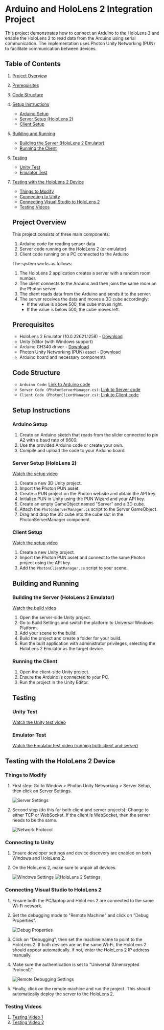    # Arduino and HoloLens 2 Integration Project
   
   This project demonstrates how to connect an Arduino to the HoloLens 2 and enable the HoloLens 2 to read data from the Arduino using serial communication. The implementation uses Photon Unity Networking (PUN) to facilitate communication between devices.
   
## Table of Contents

1. [Project Overview](#project-overview)
2. [Prerequisites](#prerequisites)
3. [Code Structure](#code-structure)
4. [Setup Instructions](#setup-instructions)
   - [Arduino Setup](#arduino-setup)
   - [Server Setup (HoloLens 2)](#server-setup-hololens-2)
   - [Client Setup](#client-setup)
5. [Building and Running](#building-and-running)
   - [Building the Server (HoloLens 2 Emulator)](#building-the-server-hololens-2-emulator)
   - [Running the Client](#running-the-client)
6. [Testing](#testing)
   - [Unity Test](#unity-test)
   - [Emulator Test](#emulator-test)
7. [Testing with the HoloLens 2 Device](#testing-with-the-hololens-2-device)
   - [Things to Modify](#things-to-modify)
   - [Connecting to Unity](#connecting-to-unity)
   - [Connecting Visual Studio to HoloLens 2](#connecting-visual-studio-to-hololens-2)
   - [Testing Videos](#testing-videos)
   
   ## Project Overview
   
   This project consists of three main components:
   
   1. Arduino code for reading sensor data
   2. Server code running on the HoloLens 2 (or emulator)
   3. Client code running on a PC connected to the Arduino
   
   The system works as follows:
   
   1. The HoloLens 2 application creates a server with a random room number.
   2. The client connects to the Arduino and then joins the same room on the Photon server.
   3. The client reads data from the Arduino and sends it to the server.
   4. The server receives the data and moves a 3D cube accordingly:
      - If the value is above 500, the cube moves right.
      - If the value is below 500, the cube moves left.
   
   ## Prerequisites
   
   - HoloLens 2 Emulator (10.0.22621.1258) - [Download](https://go.microsoft.com/fwlink/?linkid=2257515)
   - Unity Editor (with Windows support)
   - Arduino CH340 driver - [Download](https://drive.google.com/file/d/1qF5cVEHgOYuMWaA_hq_R49UCT7_Sooj5/view?usp=sharing)
   - Photon Unity Networking (PUN) asset - [Download](https://assetstore.unity.com/packages/tools/network/pun-2-free-119922)
   - Arduino board and necessary components
   
   ## Code Structure
   
   - `Arduino Code`: [Link to Arduino code](https://drive.google.com/file/d/1zawt65GzisGZAlWLqjIttzCb23vy6qb2/view?usp=sharing)
   - `Server Code (PhotonServerManager.cs)`: [Link to Server code](https://drive.google.com/file/d/1naT-U28XloHYPvl4oHaiR8Nswx1Deacf/view?usp=sharing)
   - `Client Code (PhotonClientManager.cs)`: [Link to Client code](https://drive.google.com/file/d/1ENKikszKdC9mPtBI8hjzedcRtE-fVatR/view?usp=sharing)
   
   ## Setup Instructions
   
   ### Arduino Setup
   
   1. Create an Arduino sketch that reads from the slider connected to pin A2 with a baud rate of 9600.
   2. Use the provided Arduino code or create your own.
   3. Compile and upload the code to your Arduino board.
   
   ### Server Setup (HoloLens 2)
   
   [Watch the setup video](https://drive.google.com/file/d/18oBPxg71Nv5FKyz8UlLCTyNWOBpMK47n/view?usp=sharing)
   
   1. Create a new 3D Unity project.
   2. Import the Photon PUN asset.
   3. Create a PUN project on the Photon website and obtain the API key.
   4. Initialize PUN in Unity using the PUN Wizard and your API key.
   5. Create an empty GameObject named "Server" and a 3D cube.
   6. Attach the `PhotonServerManager.cs` script to the Server GameObject.
   7. Drag and drop the 3D cube into the cube slot in the PhotonServerManager component.
   
   ### Client Setup
   
   [Watch the setup video](https://drive.google.com/file/d/1Y79avq9rmC3utLyFwsX697tffTUT4Q-L/view?usp=sharing)
   
   1. Create a new Unity project.
   2. Import the Photon PUN asset and connect to the same Photon project using the API key.
   3. Add the `PhotonClientManager.cs` script to your scene.
   
   ## Building and Running
   
   ### Building the Server (HoloLens 2 Emulator)
   
   [Watch the build video](https://drive.google.com/file/d/1y8Xok49hFmU_uBBtROTqaQvv_2DJb5Mk/view?usp=sharing)
   
   1. Open the server-side Unity project.
   2. Go to Build Settings and switch the platform to Universal Windows Platform.
   3. Add your scene to the build.
   4. Build the project and create a folder for your build.
   5. Run the built application with administrator privileges, selecting the HoloLens 2 Emulator as the target device.
   
   ### Running the Client
   
   1. Open the client-side Unity project.
   2. Ensure the Arduino is connected to your PC.
   3. Run the project in the Unity Editor.
   
   ## Testing
   
   ### Unity Test
   
   [Watch the Unity test video](https://drive.google.com/file/d/1hMXkMLuzdah-MTfdPguAEf0Rg1HSwxyS/view?usp=sharing)
   
   ### Emulator Test
   
   [Watch the Emulator test video (running both client and server)](https://drive.google.com/file/d/1ECXmhbKXfEOcrCjIEAX_ou0G_5m2m7mr/view)


## Testing with the HoloLens 2 Device

### Things to Modify

1. First step: Go to Window > Photon Unity Networking > Server Setup, then click on Server Settings.

   ![Server Settings](image1_url)

2. Second step (do this for both client and server projects): Change to either TCP or WebSocket. If the client is WebSocket, then the server needs to be the same.

   ![Network Protocol](image2_url)

### Connecting to Unity

1. Ensure developer settings and device discovery are enabled on both Windows and HoloLens 2.
2. On the HoloLens 2, make sure to unpair all devices.

   ![Windows Settings](image3_url)
   ![HoloLens 2 Settings](image4_url)

### Connecting Visual Studio to HoloLens 2

1. Ensure both the PC/laptop and HoloLens 2 are connected to the same Wi-Fi network.
2. Set the debugging mode to "Remote Machine" and click on "Debug Properties".

   ![Debug Properties](image5_url)

3. Click on "Debugging", then set the machine name to point to the HoloLens 2. If both devices are on the same Wi-Fi, the HoloLens 2 should appear automatically. If not, enter the HoloLens 2 IP address manually.
4. Make sure the authentication is set to "Universal (Unencrypted Protocol)".

   ![Remote Debugging Settings](image6_url)

5. Finally, click on the remote machine and run the project. This should automatically deploy the server to the HoloLens 2.

### Testing Videos

1. [Testing Video 1](video1_url)
2. [Testing Video 2](video2_url)
